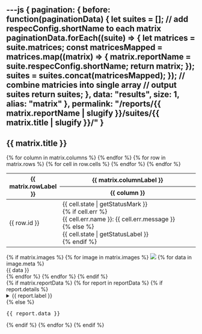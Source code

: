 ---js
{
  pagination: {
    before: function(paginationData) {
      let suites = [];
      // add respecConfig.shortName to each matrix
      paginationData.forEach((suite) => {
        let matrices = suite.matrices;
        const matricesMapped = matrices.map((matrix) => {
          matrix.reportName = suite.respecConfig.shortName;
          return matrix;
        });
        suites = suites.concat(matricesMapped);
      });
      // combine matricies into single array
      // output suites
      return suites;
    },
    data: "results",
    size: 1,
    alias: "matrix"
  },
  permalink: "/reports/{{ matrix.reportName | slugify }}/suites/{{ matrix.title | slugify }}/"
}
---
<section id="{{ matrix.title }}">
  <h2>{{ matrix.title }}</h2>
  <div>
    <table class="ui celled structured table">
      <thead>
        <tr>
          <th rowspan="2" width="20%">{{ matrix.rowLabel }}</th>
          <th class="center aligned" colspan={{ matrix.columns.length }} >{{ matrix.columnLabel }}</th>
        </tr>
        <tr>
        {% for column in matrix.columns %}
          <th>{{ column }}</th>
        {% endfor %}
        </tr>
      </thead>
      <tbody>
      {% for row in matrix.rows %}
        <tr>
          <!--This is the name of the test-->
          <td>{{ row.id }}</td>
          <!--These contain if the test passed, failed, or was skipped-->
          {% for cell in row.cells %}
            <td class="{{ cell.state | getStatusColors }} {{ cell.optional | getOptional }}">
              <div class="ui simple dropdown item center aligned" style="width: 100%">
                <div>{{ cell.state | getStatusMark }}</div>
                  <div class="menu">
                  {% if cell.err %}    
                    <div class="item">{{ cell.err.name }}: {{ cell.err.message }}</div>
                  {% else %}
                    <div class="item">{{ cell.state | getStatusLabel }}</div>
                  {% endif %}
                  </div>
              </div>
            </td>
          {% endfor %}
        </tr>
      {% endfor %}
      </tbody>
    </table>
  </div>
  <div>
    <div>
      <div>
      {% if matrix.images %}
        {% for image in matrix.images %}
          <img src={{ image.src }} />
          {% for data in image.meta %}
            <div>
              {{ data }}
            </div>
          {% endfor %}
        {% endfor %}
      {% endif %}
      </div>
      <div>
      {% if matrix.reportData %}
        {% for report in reportData %}
          {% if report.details %}
            <details>
              <summary>{{ report.label }}</summary>
              <pre>{{ report.data }}</pre>
            </details>
          {% else %}
            <pre>{{ report.data }}</pre>
          {% endif %}
        {% endfor %}
      {% endif %}
      </div>
    </div>
  </div>
</section>
